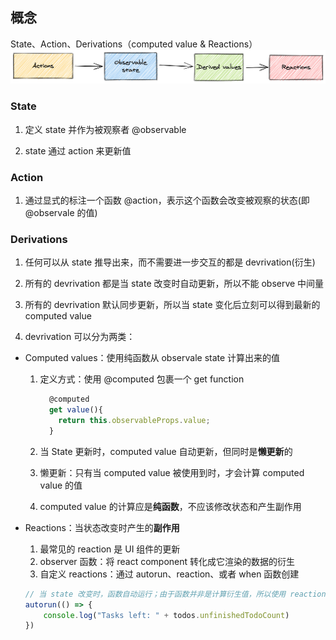 ## 概念

State、Action、Derivations（computed value & Reactions）
![action-state-view](https://github.com/Wfield/blog/blob/main/assets/action-state-view.png)



### State

1. 定义 state 并作为被观察者 @observable

2. state 通过 action 来更新值

   


### Action

1. 通过显式的标注一个函数 @action，表示这个函数会改变被观察的状态(即 @observale 的值)




### Derivations

1. 任何可以从 state 推导出来，而不需要进一步交互的都是 devrivation(衍生)

2. 所有的 devrivation 都是当 state 改变时自动更新，所以不能 observe 中间量
3. 所有的 devrivation 默认同步更新，所以当 state 变化后立刻可以得到最新的 computed value

3. devrivation 可以分为两类：

- Computed values：使用纯函数从 observale state 计算出来的值

  1. 定义方式：使用 @computed 包裹一个 get function

     ```javascript
       @computed
       get value(){
         return this.observableProps.value;
       }
     ```

  2. 当 State 更新时，computed value 自动更新，但同时是**懒更新**的

  3. 懒更新：只有当 computed value 被使用到时，才会计算 computed value 的值

  4. computed value 的计算应是**纯函数**，不应该修改状态和产生副作用

- Reactions：当状态改变时产生的**副作用**

  1. 最常见的 reaction 是 UI 组件的更新
  2. observer 函数：将 react component 转化成它渲染的数据的衍生
  3. 自定义 reactions：通过 autorun、reaction、或者 when 函数创建

  ```javascript
  // 当 state 改变时，函数自动运行；由于函数并非是计算衍生值，所以使用 reaction 的形式
  autorun(() => {
      console.log("Tasks left: " + todos.unfinishedTodoCount)
  })
  ```


